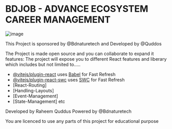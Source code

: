 # BDJOB - ADVANCE ECOSYSTEM CAREER MANAGEMENT
![image](https://github.com/Quddos/bdjob/assets/84246065/46dbb868-88b7-4e40-82cf-9ad1c96f2d8b)


This Project is sponsored by @Bdnaturetech and Developed by @Quddos

The Project is made open source and you can collaborate to expand it features:
The project will expose you to different React features and liberary which includes but not limited to.....



- [@vitejs/plugin-react](https://github.com/vitejs/vite-plugin-react/blob/main/packages/plugin-react/README.md) uses [Babel](https://babeljs.io/) for Fast Refresh
- [@vitejs/plugin-react-swc](https://github.com/vitejs/vite-plugin-react-swc) uses [SWC](https://swc.rs/) for Fast Refresh
- [React-Routing]
- [Handling-Layouts]
- [Event-Management]
- [State-Management] etc







Developed by Raheem Quddus
Powered by @Bdnaturetech

You are licenced to use any parts of this project for educational purpose
